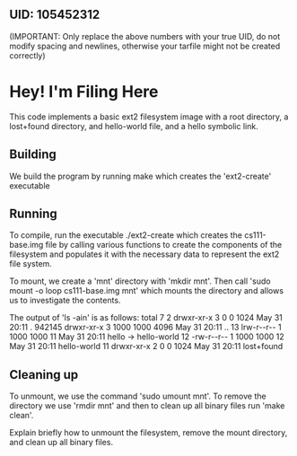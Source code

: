 ## UID: 105452312

(IMPORTANT: Only replace the above numbers with your true UID, do not modify spacing and newlines, otherwise your tarfile might not be created correctly)

# Hey! I'm Filing Here

This code implements a basic ext2 filesystem image with a root directory, a lost+found directory, and hello-world file, and a hello symbolic link.

## Building

We build the program by running make which creates the 'ext2-create' executable

## Running

To compile, run the executable ./ext2-create which creates the cs111-base.img file by calling various functions to create the components of the filesystem and populates it with the necessary data to represent the ext2 file system. 

To mount, we create a 'mnt' directory with 'mkdir mnt'. Then call 'sudo mount -o loop cs111-base.img mnt' which mounts the directory and allows us to investigate the contents. 


The output of 'ls -ain' is as follows:
total 7
     2 drwxr-xr-x 3    0    0 1024 May 31 20:11 .
942145 drwxr-xr-x 3 1000 1000 4096 May 31 20:11 ..
    13 lrw-r--r-- 1 1000 1000   11 May 31 20:11 hello -> hello-world
    12 -rw-r--r-- 1 1000 1000   12 May 31 20:11 hello-world
    11 drwxr-xr-x 2    0    0 1024 May 31 20:11 lost+found


## Cleaning up

To unmount, we use the command 'sudo umount mnt'. To remove the directory we use 'rmdir mnt' and then to clean up all binary files run 'make clean'.

Explain briefly how to unmount the filesystem, remove the mount directory, and
clean up all binary files.
